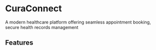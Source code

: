 # CuraConnect
A modern healthcare platform offering seamless appointment booking, secure health records management
## Features



